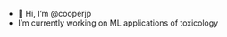 - 👋 Hi, I’m @cooperjp
-  I’m currently working on ML applications of toxicology


<!---
cooperjp/cooperjp is a ✨ special ✨ repository because its `README.md` (this file) appears on your GitHub profile.
You can click the Preview link to take a look at your changes.
--->
